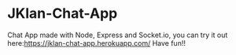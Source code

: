# JKlan-Chat-App
Chat App made with Node, Express and Socket.io, you can try it out here:https://jklan-chat-app.herokuapp.com/
Have fun!!

